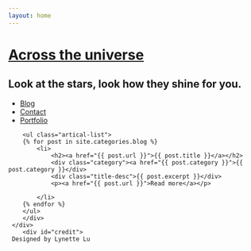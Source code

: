 ```yaml
---
layout: home
---
```


<div class="index-content blog">
    <div class="section">
    <div class="section2">
    <div class="header">
     <h1><a href="/">Across the universe</a></h1>
     <h2>Look at the stars, look how they shine for you.</h2>
   </div>
        <ul class="artical-cate">        
            <li class="on"><a href="/"><span>Blog</span></a></li>
            <li><a href="/contact"><span>Contact</span></a></li>
            <li><a href="/portfolio"><span>Portfolio</span></a></li>
        </ul>

        <ul class="artical-list">
        {% for post in site.categories.blog %}
            <li>
                <h2><a href="{{ post.url }}">{{ post.title }}</a></h2>
                <div class="category"><a href="{{ post.category }}">{{ post.category }}</div>
                <div class="title-desc">{{ post.excerpt }}</div>   
                <p><a href="{{ post.url }}">Read more</a></p>
                      
            </li>
        {% endfor %}
        </ul>
        </div> 
     </div>  
        <div id="credit">
     Designed by Lynette Lu
 </div>    
       
  </div>
